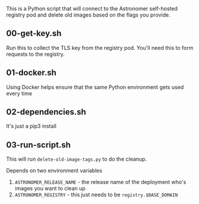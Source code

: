 This is a Python script that will connect to the Astronomer self-hosted registry pod and delete old images based on the flags you provide.

## 00-get-key.sh

Run this to collect the TLS key from the registry pod. You'll need this to form requests to the registry.

## 01-docker.sh

Using Docker helps ensure that the same Python environment gets used every time

## 02-dependencies.sh

It's just a pip3 install

## 03-run-script.sh

This will run `delete-old-image-tags.py` to do the cleanup.

Depends on two environment variables
1. `ASTRONOMER_RELEASE_NAME` - the release name of the deployment who's images you want to clean up
1. `ASTRONOMER_REGISTRY` - this just needs to be `registry.$BASE_DOMAIN`